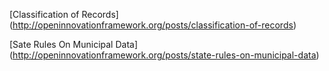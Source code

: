 [Classification of Records] (http://openinnovationframework.org/posts/classification-of-records)

[Sate Rules On Municipal Data] (http://openinnovationframework.org/posts/state-rules-on-municipal-data)

